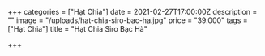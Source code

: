 +++
categories = ["Hạt Chia"]
date = 2021-02-27T17:00:00Z
description = ""
image = "/uploads/hat-chia-siro-bac-ha.jpg"
price = "39.000"
tags = ["Hạt Chia"]
title = "Hạt Chia Siro Bạc Hà"

+++
